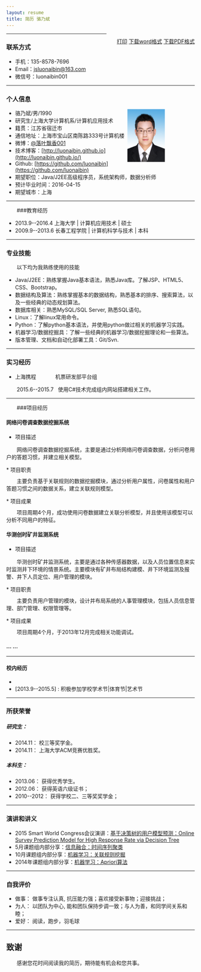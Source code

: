 ```yaml
---
layout: resume
title: 简历 骆乃斌
---
```


<style type="text/css">
p{
	text-indent: 2em;
	margin-top: 10px;
}
.callout {
    float: right;
}

h1,h2,h3,h4,h5{
font-weight: bold;
}

img{
  height: 141px;
  width: 100px;
  float: right;
  margin-right: 80px;
}

.noprint{
	display: none;
	visibility: hidden;
}
</style>

<p id="printerInfo" style="float: right;"><a href="#" onclick="printResume()">打印</a> <a href="/assets/resume/简历--骆乃斌.doc">下载word格式</a> <a href="/assets/resume/简历--骆乃斌.pdf">下载PDF格式</a></p>

---

### 联系方式

- 手机：135-8578-7696 
- Email：<a href="mailto:jsluonaibin@163.com">jsluonaibin@163.com</a>
- 微信号：luonaibin001

---

### 个人信息

<img src="./assets/resume/luonaibin.jpg">

 - 骆乃斌/男/1990 
 - 研究生/上海大学计算机系/计算机应用技术
 - 籍贯：江苏省宿迁市 
 - 通信地址：上海市宝山区南陈路333号计算机楼
 - 微博：[@落叶飘香001](http://weibo.com/u/2438098050)
 - 技术博客：[http://luonaibin.github.io](http://luonaibin.github.io/)
 - Github: [https://github.com/luonaibin](https://github.com/luonaibin) 
 - 期望职位：Java/J2EE高级程序员，系统架构师，数据分析师
 - 预计毕业时间：2016-04-15
 - 期望城市：上海

---

###教育经历
 
 - 2013.9--2016.4 上海大学 | 计算机应用技术 | 硕士
 - 2009.9--2013.6 长春工程学院 | 计算机科学与技术 | 本科


---
### 专业技能

以下均为我熟练使用的技能

- Java/J2EE：熟练掌握Java基本语法，熟悉Java库。了解JSP、HTML5、CSS、Bootstrap。
- 数据结构及算法：熟练掌握基本的数据结构，熟悉基本的排序、搜索算法，以及一些经典的动态规划算法。
- 数据库相关：熟悉MySQL/SQL Server, 熟悉SQL语句。
- Linux：了解linux常用命令。
- Python：了解python基本语法，并使用python做过相关的机器学习实践。
- 机器学习/数据挖掘具：了解一些经典的机器学习/数据挖掘理论和一些算法。
- 版本管理、文档和自动化部署工具：Git/Svn.


---

### 实习经历

 - 上海携程&nbsp;&nbsp;&nbsp;&nbsp;&nbsp;&nbsp;&nbsp;&nbsp;&nbsp;&nbsp;&nbsp;&nbsp;&nbsp;机票研发部平台组
 
2015.6--2015.7&nbsp;&nbsp;&nbsp;使用C#技术完成组内网站搭建相关工作。



---
###项目经历
#### 网络问卷调查数据挖掘系统 
 * 项目描述
<p>
网络问卷调查数据挖掘系统，主要是通过分析网络问卷调查数据，分析问卷用户的答题习惯，并建立相关模型。
</p>
 * 项目职责
 <p>主要负责基于关联规则的数据挖掘模块，通过分析用户属性，问卷属性和用户答题习惯之间的数据关系，建立关联规则模型。</p>
 * 项目成果
 <p>项目周期4个月，成功使用问卷数据建立关联分析模型，并且使用该模型可以分析不同用户的特征。</p>

#### 华测创时矿井监测系统 
 * 项目描述
 <p>华测创时矿井监测系统，主要是通过各种传感器数据，以及人员位置信息来实时监测井下环境的情景系统。主要模块有矿井布局结构建模、井下环境监测及报警、井下人员定位、用户管理的模块。</p>
 * 项目职责
 <p>主要负责用户管理的模块，设计并布局系统的人事管理模块，包括人员信息管理、部门管理、权限管理等。</p>
 * 项目成果
 <p>项目周期4个月，于2013年12月完成相关功能调试。</p>



#### ... ...

---

#### 校内经历

 - [2015.1]: 上海科技馆志愿者服务
 - [2013.9--2015.5] : 积极参加学校学术节|体育节|艺术节
 
---

### 所获荣誉

##### 研究生：
 * 2014.11： 	校三等奖学金。
 * 2014.11： 	上海大学ACM竞赛优胜奖。

##### 本科生：

* 2013.06：    获得优秀学生。
* 2012.06：	   获得英语六级证书；
* 2010--2012：	获得学校二、三等奖奖学金；


---
### 演讲和讲义

 - 2015 Smart World Congress会议演讲：[基于决策树的用户模型预测：Online Survey Prediction Model for High Response Rate via Decision Tree](/assets/resume/UUMA-7.pptx)
 - 5月课题组内部分享：[信息融合：时间序列聚类](/assets/resume/时间序列聚类.pptx)
 - 10月课题组内部分享：[机器学习：关联规则挖掘](/assets/resume/关联规则挖掘1.pptx)
 - 2014年课题组内部分享：[机器学习：Apriori算法](/assets/resume/Apriori算法.pptx)


---


### 自我评价

 * 做事：  做事专注认真, 抗压能力强；喜欢接受新事物；迎接挑战；
 * 为人：  以团队为中心, 能和团队保持步调一致；与人为善，和同学间关系和睦； 
 * 爱好：  阅读，跑步，羽毛球
 
---

## 致谢
感谢您花时间阅读我的简历，期待能有机会和您共事。
